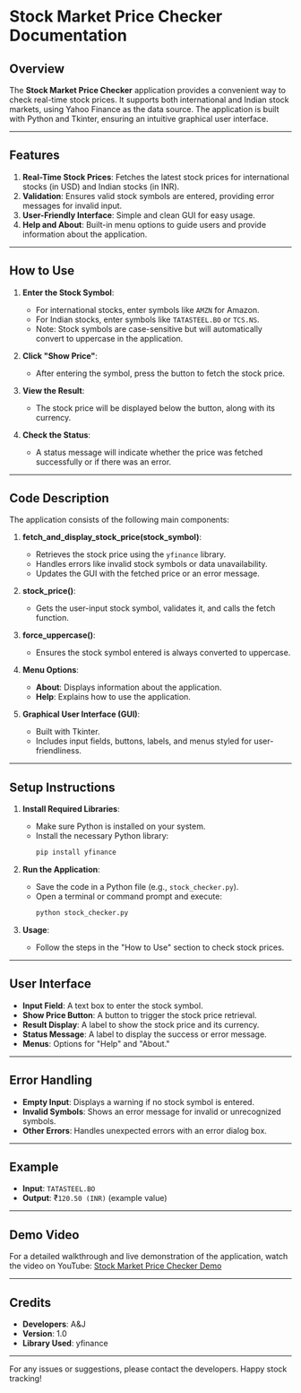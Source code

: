 # Stock Market Price Checker Documentation

## Overview
The **Stock Market Price Checker** application provides a convenient way to check real-time stock prices. It supports both international and Indian stock markets, using Yahoo Finance as the data source. The application is built with Python and Tkinter, ensuring an intuitive graphical user interface.

---

## Features
1. **Real-Time Stock Prices**: Fetches the latest stock prices for international stocks (in USD) and Indian stocks (in INR).
2. **Validation**: Ensures valid stock symbols are entered, providing error messages for invalid input.
3. **User-Friendly Interface**: Simple and clean GUI for easy usage.
4. **Help and About**: Built-in menu options to guide users and provide information about the application.

---

## How to Use
1. **Enter the Stock Symbol**:
   - For international stocks, enter symbols like `AMZN` for Amazon.
   - For Indian stocks, enter symbols like `TATASTEEL.BO` or `TCS.NS`.
   - Note: Stock symbols are case-sensitive but will automatically convert to uppercase in the application.

2. **Click "Show Price"**:
   - After entering the symbol, press the button to fetch the stock price.

3. **View the Result**:
   - The stock price will be displayed below the button, along with its currency.

4. **Check the Status**:
   - A status message will indicate whether the price was fetched successfully or if there was an error.

---

## Code Description
The application consists of the following main components:

1. **fetch_and_display_stock_price(stock_symbol)**:
   - Retrieves the stock price using the `yfinance` library.
   - Handles errors like invalid stock symbols or data unavailability.
   - Updates the GUI with the fetched price or an error message.

2. **stock_price()**:
   - Gets the user-input stock symbol, validates it, and calls the fetch function.

3. **force_uppercase()**:
   - Ensures the stock symbol entered is always converted to uppercase.

4. **Menu Options**:
   - **About**: Displays information about the application.
   - **Help**: Explains how to use the application.

5. **Graphical User Interface (GUI)**:
   - Built with Tkinter.
   - Includes input fields, buttons, labels, and menus styled for user-friendliness.

---

## Setup Instructions

1. **Install Required Libraries**:
   - Make sure Python is installed on your system.
   - Install the necessary Python library:
     ```bash
     pip install yfinance
     ```

2. **Run the Application**:
   - Save the code in a Python file (e.g., `stock_checker.py`).
   - Open a terminal or command prompt and execute:
     ```bash
     python stock_checker.py
     ```

3. **Usage**:
   - Follow the steps in the "How to Use" section to check stock prices.

---

## User Interface
- **Input Field**: A text box to enter the stock symbol.
- **Show Price Button**: A button to trigger the stock price retrieval.
- **Result Display**: A label to show the stock price and its currency.
- **Status Message**: A label to display the success or error message.
- **Menus**: Options for "Help" and "About."

---

## Error Handling
- **Empty Input**: Displays a warning if no stock symbol is entered.
- **Invalid Symbols**: Shows an error message for invalid or unrecognized symbols.
- **Other Errors**: Handles unexpected errors with an error dialog box.

---

## Example
- **Input**: `TATASTEEL.BO`
- **Output**: ₹`120.50 (INR)` (example value)

---

## Demo Video
For a detailed walkthrough and live demonstration of the application, watch the video on YouTube:
[Stock Market Price Checker Demo](https://youtu.be/jhMZlUGY2YY?si=nTUeAnwYzIm487lt)

---

## Credits
- **Developers**: A&J
- **Version**: 1.0
- **Library Used**: yfinance

---

For any issues or suggestions, please contact the developers. Happy stock tracking!

